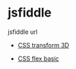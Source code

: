 # jsfiddle
jsfiddle url

- [CSS transform 3D](https://jsfiddle.net/q3gappsp/)

- [CSS flex basic](https://jsfiddle.net/5pw9rLdy/)
